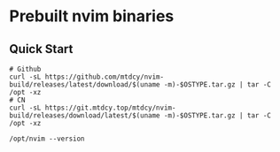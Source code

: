 # Prebuilt nvim binaries

## Quick Start 

```shell
# Github
curl -sL https://github.com/mtdcy/nvim-build/releases/latest/download/$(uname -m)-$OSTYPE.tar.gz | tar -C /opt -xz
# CN
curl -sL https://git.mtdcy.top/mtdcy/nvim-build/releases/download/latest/$(uname -m)-$OSTYPE.tar.gz | tar -C /opt -xz

/opt/nvim --version
```

